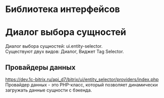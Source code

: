 # Библиотека интерфейсов

# Диалог выбора сущностей
Диалог выбора сущностей: ui.entity-selector.  
Существуют двух видов: Диалог, Виджет Tag Selector.

## Провайдеры данных
https://dev.1c-bitrix.ru/api_d7/bitrix/ui/entity_selector/providers/index.php  
Провайдер данных - это PHP-класс, который позволяет динамически загружать данные сущности с бэкенда.
